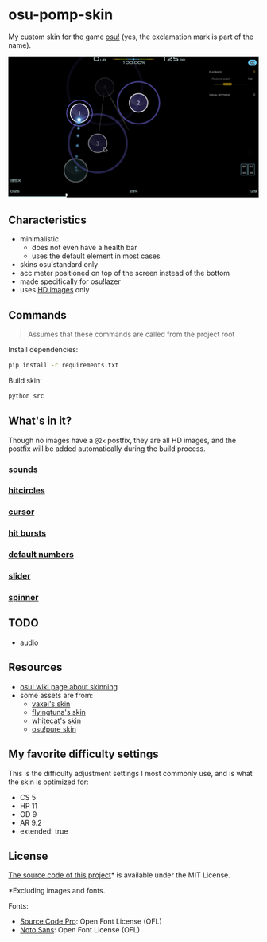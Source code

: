 # osu-pomp-skin

My custom skin for the game [osu!](osu.ppy.sh) (yes, the exclamation mark is part of the name).

![screenshot](./.repo/screenshot.png)

## Characteristics

- minimalistic
  - does not even have a health bar
  - uses the default element in most cases
- skins osu!standard only
- acc meter positioned on top of the screen instead of the bottom
- made specifically for osu!lazer
- uses [HD images](https://github.com/ppy/osu-wiki/blob/master/wiki/Skinning/FAQ/en.md#hd-images) only

## Commands

> Assumes that these commands are called from the project root

Install dependencies:

```bash
pip install -r requirements.txt
```

Build skin:

```bash
python src
```

## What's in it?

Though no images have a `@2x` postfix, they are all HD images, and the postfix will be added automatically during the build process.

### [sounds](https://github.com/ppy/osu-wiki/blob/master/wiki/Skinning/Sounds/en.md)

### [hitcircles](https://github.com/ppy/osu-wiki/blob/master/wiki/Skinning/osu!/en.md#hit-circles)

### [cursor](https://github.com/ppy/osu-wiki/blob/master/wiki/Skinning/Interface/en.md#cursor)

### [hit bursts](https://github.com/ppy/osu-wiki/blob/master/wiki/Skinning/Interface/en.md#hit-bursts)

### [default numbers](https://github.com/ppy/osu-wiki/blob/master/wiki/Skinning/osu!/en.md#default-numbers)

### [slider](https://github.com/ppy/osu-wiki/blob/master/wiki/Skinning/osu!/en.md#slider)

### [spinner](https://github.com/ppy/osu-wiki/blob/master/wiki/Skinning/osu!/en.md#spinner)

## TODO

- audio

## Resources

- [osu! wiki page about skinning](https://osu.ppy.sh/wiki/en/Skinning)
- some assets are from:
  - [vaxei's skin](https://drive.google.com/file/d/1JRDbxtEVFYMgt9ls4rvIRs2v0IfBddFO/view)
  - [flyingtuna's skin](https://drive.google.com/file/d/1SVtUUvo4o2DUwQ1Pf2Xb0v4eDblvvovq/view)
  - [whitecat's skin](https://drive.google.com/file/d/1A9Ktx7MY-UP5iOGTTHsyQP622zDOKqfe/view)
  - [osu!pure skin](https://www.reddit.com/r/OsuSkins/comments/kzv7s4/osupure_169_hdsd_osustandard)

## My favorite difficulty settings

This is the difficulty adjustment settings I most commonly use, and is what the skin is optimized for:

- CS 5
- HP 11
- OD 9
- AR 9.2
- extended: true

## License

<ins>The source code of this project</ins>\* is available under the MIT License.

\*Excluding images and fonts.

Fonts:

- [Source Code Pro](https://fonts.google.com/specimen/Source+Code+Pro): Open Font License (OFL)
- [Noto Sans](https://fonts.google.com/noto/specimen/Noto+Sans): Open Font License (OFL)
